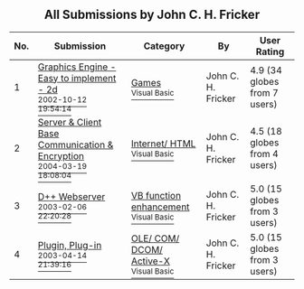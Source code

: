 ﻿<div align="center">

## All Submissions by John C\. H\. Fricker

</div>

No.  | Submission | Category | By   | User Rating
---- | ---------- | -------- | ---- | -----------
1 | [Graphics Engine \- Easy to implement \- 2d<br /><sup>2002-10-12 19:54:14</sup>](https://github.com/Planet-Source-Code/john-c-h-fricker-graphics-engine-easy-to-implement-2d__1-39765) | [Games<br /><sup>Visual Basic</sup>](../ByCategory/games__1-38.md) | John C\. H\. Fricker | 4.9 (34 globes from 7 users)
2 | [Server & Client Base Communication & Encryption<br /><sup>2004-03-19 18:08:04</sup>](https://github.com/Planet-Source-Code/john-c-h-fricker-server-client-base-communication-encryption__1-52490) | [Internet/ HTML<br /><sup>Visual Basic</sup>](../ByCategory/internet-html__1-34.md) | John C\. H\. Fricker | 4.5 (18 globes from 4 users)
3 | [D\+\+ Webserver<br /><sup>2003-02-06 22:20:28</sup>](https://github.com/Planet-Source-Code/john-c-h-fricker-d-webserver__1-43017) | [VB function enhancement<br /><sup>Visual Basic</sup>](../ByCategory/vb-function-enhancement__1-25.md) | John C\. H\. Fricker | 5.0 (15 globes from 3 users)
4 | [Plugin, Plug\-in<br /><sup>2003-04-14 21:39:16</sup>](https://github.com/Planet-Source-Code/john-c-h-fricker-plugin-plug-in__1-44796) | [OLE/ COM/ DCOM/ Active\-X<br /><sup>Visual Basic</sup>](../ByCategory/ole-com-dcom-active-x__1-29.md) | John C\. H\. Fricker | 5.0 (15 globes from 3 users)
